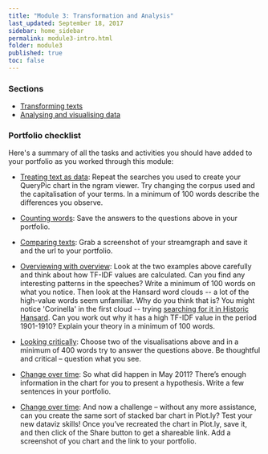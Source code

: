 ```yaml
---
title: "Module 3: Transformation and Analysis"
last_updated: September 18, 2017
sidebar: home_sidebar
permalink: module3-intro.html
folder: module3
published: true
toc: false
---
```


### Sections

* [Transforming texts](module3-transform.html)
* [Analysing and visualising data](module3-analyse.html)


### Portfolio checklist

Here's a summary of all the tasks and activities you should have added to your portfolio as you worked through this module:

* [Treating text as data](module3-transform.html#treating-text-as-data): Repeat the searches you used to create your QueryPic chart in the ngram viewer. Try changing the corpus used and the capitalisation of your terms. In a minimum of 100 words describe the differences you observe.

* [Counting words](module3-transform.html#counting-words): Save the answers to the questions above in your portfolio.

* [Comparing texts](module3-transform.html#comparing-texts): Grab a screenshot of your streamgraph and save it and the url to your portfolio.

* [Overviewing with overview](module3-transform.html#overviewing-with-overview): Look at the two examples above carefully and think about how TF-IDF values are calculated. Can you find any interesting patterns in the speeches? Write a minimum of 100 words on what you notice. Then look at the Hansard word clouds -- a lot of the high-value words seem unfamiliar. Why do you think that is? You might notice 'Corinella' in the first cloud -- trying [searching for it in Historic Hansard](http://search.historichansard.net/?q=corinella&type=speeches&date_from=1901-01-01&date_to=1980-12-31&sort=score&house=&parliament=&speaker=&start=20). Can you work out why it has a high TF-IDF value in the period 1901-1910? Explain your theory in a minimum of 100 words.

* [Looking critically](module3-analyse.html#looking-critically): Choose two of the visualisations above and in a minimum of 400 words try to answer the questions above. Be thoughtful and critical – question what you see.

* [Change over time](module3-analyse.html#change-over-time): So what did happen in May 2011? There’s enough information in the chart for you to present a hypothesis. Write a few sentences in your portfolio.

* [Change over time](module3-analyse.html#change-over-time): And now a challenge – without any more assistance, can you create the same sort of stacked bar chart in Plot.ly? Test your new dataviz skills! Once you’ve recreated the chart in Plot.ly, save it, and then click of the Share button to get a shareable link. Add a screenshot of you chart and the link to your portfolio.


